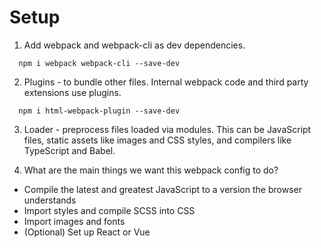 # Setup

1. Add webpack and webpack-cli as dev dependencies.

```
  npm i webpack webpack-cli --save-dev
```

2. Plugins - to bundle other files. Internal webpack code and third party extensions use plugins.

```
  npm i html-webpack-plugin --save-dev
```

3. Loader - preprocess files loaded via modules. This can be JavaScript files, static assets like images and CSS styles, and compilers like TypeScript and Babel.

4. What are the main things we want this webpack config to do?

- Compile the latest and greatest JavaScript to a version the browser understands
- Import styles and compile SCSS into CSS
- Import images and fonts
- (Optional) Set up React or Vue